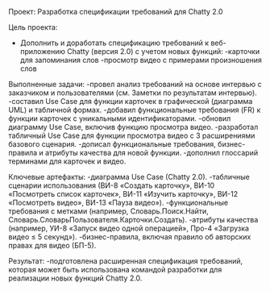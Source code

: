 Проект: Разработка спецификации требований для Chatty 2.0

Цель проекта:
- Дополнить и доработать спецификацию требований к веб-приложению Chatty (версия 2.0) с учетом новых функций: 
  -карточки для запоминания слов
  -просмотр видео с примерами произношения слов

Выполненные задачи:
-провел анализ требований на основе интервью с заказчиком и пользователями (см. Заметки по результатам интервью).
-составил Use Case для функции карточек в графической (диаграмма UML) и табличной формах.
-добавил функциональные требования (FR) к функции карточек с уникальными идентификаторами.
-обновил диаграмму Use Case, включив функцию просмотра видео.
-разработал табличный Use Case для функции просмотра видео с 3 расширениями базового сценария.
-дописал функциональные требования, бизнес-правила и атрибуты качества для новой функции.
-дополнил глоссарий терминами для карточек и видео.

Ключевые артефакты:
-диаграмма Use Case (Chatty 2.0).
-табличные сценарии использования (ВИ-8 «Создать карточку», ВИ-10 «Посмотреть список карточек», ВИ-11 «Изучить карточку», ВИ-12 «Посмотреть видео», ВИ-13 «Пауза видео»).
-функциональные требования с метками (например, Словарь.Поиск.Найти, Словарь.СловарьПользователя.Карточки.Создать).
-атрибуты качества (например, УИ-8 «Запуск видео одной операцией», Про-4 «Загрузка видео ≤ 5 секунд»).
-бизнес-правила, включая правило об авторских правах для видео (БП-5).

Результат:
-подготовлена расширенная спецификация требований, которая может быть использована командой разработки для реализации новых функций Chatty 2.0.
